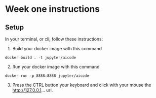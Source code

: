 # Week one instructions

## Setup 

In your terminal, or cli, follow these instructions:

1. Build your docker image with this command
```
docker build . -t jupyter/aicode
```
2. Run your docker image with this command
```
docker run -p 8888:8888 jupyter/aicode
```
3. Press the CTRL button your keyboard and click with your mouse the http://127.0.0.1... url.